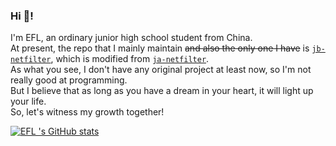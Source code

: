 ### Hi 👋!
I'm EFL, an ordinary junior high school student from China.  
At present, the repo that I mainly maintain ~~and also the only one I have~~ is [`jb-netfilter`](https://github.com/RayGicEFL/jb-netfilter),
which is modified from [`ja-netfilter`](https://github.com/ja-netfilter/ja-netfilter).  
As what you see, I don't have any original project at least now, so I'm not really good at programming.  
But I believe that as long as you have a dream in your heart, it will light up your life.  
So, let's witness my growth together!  

[![EFL 's GitHub stats](https://github-readme-stats.vercel.app/api?username=RayGicEFL&show_icons=true&count_private=true&include_all_commits=true&hide=contribs,prs)](https://github.com/RayGicEFL/github-readme-stats)
